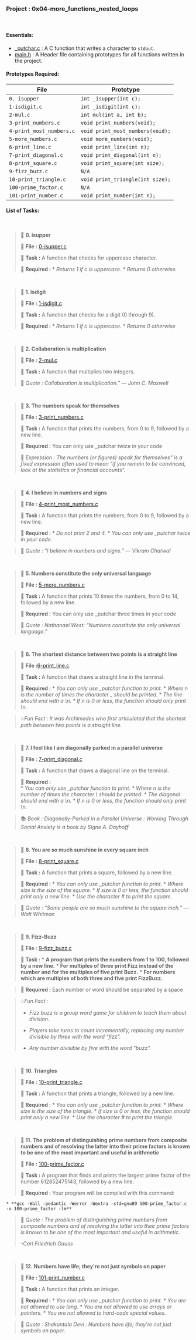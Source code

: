 <h3>Project : 0x04-more_functions_nested_loops</h3>
<br>

<h4>Essentials:</h4>

* [_putchar.c](./_putchar.c) : A C function that writes a character to `stdout`.
* [main.h](./main.h) : A Header file containing prototypes for all functions written in the project.

<h4>Prototypes Required:</h4>

| File                        | Prototype                                                      |
| ----------------------------| ---------------------------------------------------------------|
| `0. isupper`                | `int _isupper(int c);`                                         |
| `1-isdigit.c`               | `int _isdigit(int c);`                                         |
| `2-mul.c`                   | `int mul(int a, int b);`                                       |
| `3-print_numbers.c`         | `void print_numbers(void);`                                    |
| `4-print_most_numbers.c`    | `void print_most_numbers(void);`                               |
| `5-more_numbers.c`          | `void more_numbers(void);`                                     |
| `6-print_line.c`            | `void print_line(int n);`                                      |
| `7-print_diagonal.c`        | `void print_diagonal(int n);`                                  |
| `8-print_square.c`          | `void print_square(int size);`                                 |
| `9-fizz_buzz.c`             | `N/A`                                                          |
| `10-print_triangle.c`       | `void print_triangle(int size);`                               |
| `100-prime_factor.c`        | `N/A`                                                          |
| `101-print_number.c`        | `void print_number(int n);`                                    |

<h4>List of Tasks:</h4>
<br>

> 📁 **0. isupper**
> 
> 💾 **File :** [0-isupper.c](./0-isupper.c)
> 
> 📑 **Task :** A function that checks for uppercase character.
> 
> 📝 **Required :**
      * *Returns 1 if c is uppercase.*
      * *Returns 0 otherwise.*
<br>

> 📁 **1. isdigit**
> 
> 💾 **File :** [1-isdigit.c](./1-isdigit.c)
> 
> 📑 **Task :** A function that checks for a digit (0 through 9).
> 
> 📝 **Required :**
      * *Returns 1 if c is uppercase.*
      * *Returns 0 otherwise*
<br>
    
> 📁 **2. Collaboration is multiplication**
> 
> 💾 **File :** [2-mul.c](./2-mul.c)
> 
> 📑 **Task :** A function that multiplies two integers.
>     
> 💬 *Quote : Collaboration is multiplication.” — John C. Maxwell*

<br>

> 📁 **3. The numbers speak for themselves**
> 
> 💾 **File :** [3-print_numbers.c](./3-print_numbers.c)
> 
> 📑 **Task :** A function that prints the numbers, from 0 to 9, followed by a new line.
> 
> 📝 **Required :** You can only use _putchar twice in your code
>     
> 💭 *Expression : The numbers (or figures) speak for themselves" is a fixed expression often used to mean "if you remain to be convinced, look at the statistics or financial accounts".*

<br>

> 📁 **4. I believe in numbers and signs**
> 
> 💾 **File :** [4-print_most_numbers.c](./4-print_most_numbers.c)
> 
> 📑 **Task :** A function that prints the numbers, from 0 to 9, followed by a new line.
> 
> 📝 **Required :**
      * *Do not print 2 and 4.*
      * *You can only use _putchar twice in your code.*
      
> 💬 *Quote : “I believe in numbers and signs.” — Vikram Chatwal*

<br>

> 📁 **5. Numbers constitute the only universal language**
> 
> 💾 **File :** [5-more_numbers.c](./5-more_numbers.c)
> 
> 📑 **Task :** A function that prints 10 times the numbers, from 0 to 14, followed by a new line.
> 
> 📝 **Required :** You can only use _putchar three times in your code
>     
> 💬 *Quote : Nathanael West: “Numbers constitute the only universal language.”*

<br>

> 📁 **6. The shortest distance between two points is a straight line**
> 
> 💾 **File :**[6-print_line.c](./6-print_line.c)
> 
> 📑 **Task :** A function that draws a straight line in the terminal.
> 
> 📝 **Required :**
      * *You can only use _putchar function to print.*
      * *Where n is the number of times the character _ should be printed.*
      * *The line should end with a \n.*
      * *If n is 0 or less, the function should only print \n.*
      
> 💡*Fun Fact : It was Archimedes who first articulated that the shortest path between two points is a straight line.*

<br>

> 📁 **7. I feel like I am diagonally parked in a parallel universe**
> 
> 💾 **File :** [7-print_diagonal.c](./7-print_diagonal.c)
> 
> 📑 **Task :** A function that draws a diagonal line on the terminal.
> 
> 📝 **Required :**  
      * *You can only use _putchar function to print.*
      * *Where n is the number of times the character \ should be printed.*
      * *The diagonal should end with a \n.*
      * *If n is 0 or less, the function should only print \n.*
      
> 📚 *Book : Diagonally-Parked in a Parallel Universe : Working Through Social Anxiety is a book by Signe A. Dayhoff*

<br>

> 📁 **8. You are so much sunshine in every square inch**
> 
> 💾 **File :** [8-print_square.c](./8-print_square.c)
> 
> 📑 **Task :** A function that prints a square, followed by a new line.
> 
> 📝 **Required :**
      * *You can only use _putchar function to print.*
      * *Where size is the size of the square.*
      * *If size is 0 or less, the function should print only a new line.*
      * *Use the character # to print the square.*
      
> 💬 *Quote : “Some people are so much sunshine to the square inch.” ― Walt Whitman*

<br>

> 📁 **9. Fizz-Buzz**
> 
> 💾 **File :** [9-fizz_buzz.c](./9-fizz_buzz.c)
> 
> 📑 **Task :**
      * **A program that prints the numbers from 1 to 100, followed by a new line.**
      * **For multiples of three print Fizz instead of the number and for the  multiples of five print Buzz.**
      * **For numbers which are multiples of both three and five print FizzBuzz.**

> 📝 **Required :** Each number or word should be separated by a space

> 💡*Fun Fact :*
>
> - *Fizz buzz is a group word game for children to teach them about division.*
> 
> - *Players take turns to count incrementally, replacing any number divisible by three with the word "fizz".*
> 
> - *Any number divisible by five with the word "buzz".*

<br>

> 📁 **10. Triangles**
> 
> 💾 **File :** [10-print_triangle.c](./10-print_triangle.c)
> 
> 📑 **Task :** A function that prints a triangle, followed by a new line.
> 
> 📝 **Required :**
      * *You can only use _putchar function to print.*
      * *Where size is the size of the triangle.*
      * *If size is 0 or less, the function should print only a new line.*
      * *Use the character # to print the triangle.*
<br>
  
> 📁 **11. The problem of distinguishing prime numbers from composite numbers and of resolving the latter into their prime factors is known to be one of the most important and useful in arithmetic**
> 
> 💾 **File :** [100-prime_factor.c](./100-prime_factor.c)
> 
> 📑 **Task :** A program that finds and prints the largest prime factor of the number 612852475143, followed by a new line.
> 
> 📝 **Required :** Your program will be compiled with this command:
        
    * **gcc -Wall -pedantic -Werror -Wextra -std=gnu89 100-prime_factor.c -o 100-prime_factor -lm**
    
> 💬 *Quote : The problem of distinguishing prime numbers from composite numbers and of resolving the latter into their prime factors is known to be one of the most important and useful in arithmetic.*
> 
> *-Carl Friedrich Gauss*

<br>

> 📁 **12. Numbers have life; they're not just symbols on paper**
> 
> 💾 **File :** [101-print_number.c](./101-print_number.c)
> 
> 📑 **Task :** A function that prints an integer.
> 
> 📝 **Required :**
    * *You can only use _putchar function to print.*
    * *You are not allowed to use long.*
    * *You are not allowed to use arrays or pointers.*
    * *You are not allowed to hard-code special values.*
    
> 💬 *Quote : Shakuntala Devi : Numbers have life; they're not just symbols on paper.*
